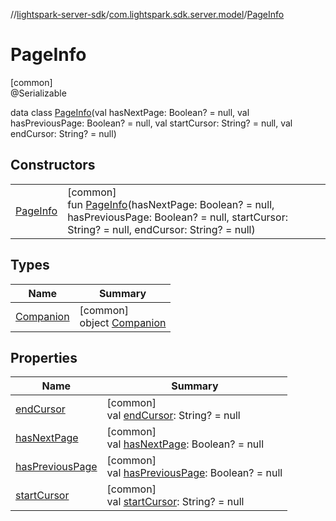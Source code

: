 //[lightspark-server-sdk](../../../index.md)/[com.lightspark.sdk.server.model](../index.md)/[PageInfo](index.md)

# PageInfo

[common]\
@Serializable

data class [PageInfo](index.md)(val hasNextPage: Boolean? = null, val hasPreviousPage: Boolean? = null, val startCursor: String? = null, val endCursor: String? = null)

## Constructors

| | |
|---|---|
| [PageInfo](-page-info.md) | [common]<br>fun [PageInfo](-page-info.md)(hasNextPage: Boolean? = null, hasPreviousPage: Boolean? = null, startCursor: String? = null, endCursor: String? = null) |

## Types

| Name | Summary |
|---|---|
| [Companion](-companion/index.md) | [common]<br>object [Companion](-companion/index.md) |

## Properties

| Name | Summary |
|---|---|
| [endCursor](end-cursor.md) | [common]<br>val [endCursor](end-cursor.md): String? = null |
| [hasNextPage](has-next-page.md) | [common]<br>val [hasNextPage](has-next-page.md): Boolean? = null |
| [hasPreviousPage](has-previous-page.md) | [common]<br>val [hasPreviousPage](has-previous-page.md): Boolean? = null |
| [startCursor](start-cursor.md) | [common]<br>val [startCursor](start-cursor.md): String? = null |
